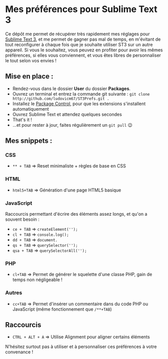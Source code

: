 Mes préférences pour Sublime Text 3
===================================

Ce dépôt me permet de récupérer très rapidement mes réglages pour [Sublime Text 3](http://www.sublimetext.com/3), et me permet de gagner pas mal de temps, en m'évitant de tout reconfigurer à chaque fois que je souhaite utiliser ST3 sur un autre appareil. Si vous le souhaitez, vous peuvez en profiter pour avoir les mêmes préférences, si elles vous conviennent, et vous êtes libres de personnaliser le tout selon vos envies !

## Mise en place :
 * Rendez-vous dans le dossier **User** du dossier **Packages**.
 * Ouvrez un terminal et entrez la commande git suivante : `git clone http://github.com/ludovicm67/ST3Prefs.git .`
 * Installez le [Package Control](https://packagecontrol.io/installation), pour que les extensions s'installent automatiquement
 * Ouvrez Sublime Text et attendez quelques secondes
 * That's it !
 * ...et pour rester à jour, faites régulièrement un `git pull` :wink:

## Mes snippets :

### CSS

 * `** + TAB` => Reset minimaliste + règles de base en CSS

### HTML

 * `html5+TAB` => Génération d'une page HTML5 basique

### JavaScript

Raccourcis permettant d'écrire des éléments assez longs, et qu'on a souvent besoin :

 * `ce + TAB`  => `createElement('');`
 * `cl + TAB`  => `console.log();`
 * `dd + TAB`  => `document.`
 * `qs + TAB`  => `querySelector('');`
 * `qsa + TAB` => `querySelectorAll('');`

### PHP

 * `cl+TAB` => Permet de générer le squelette d'une classe PHP, gain de temps non négligeable !

### Autres

 * `cc+TAB` => Permet d'insérer un commentaire dans du code PHP ou JavaScript (même fonctionnement que `/**+TAB`)

## Raccourcis

 * `CTRL + ALT + A` => Utilise Alignment pour aligner certains éléments


N'hésitez surtout pas à utiliser et à personnaliser ces préférences à votre convenance !
